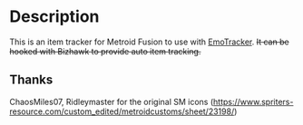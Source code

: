 # Description

This is an item tracker for Metroid Fusion to use with [EmoTracker](https://emotracker.net). <s>It can be hooked with Bizhawk to provide auto item tracking.</s>

## Thanks

ChaosMiles07, Ridleymaster for the original SM icons (https://www.spriters-resource.com/custom_edited/metroidcustoms/sheet/23198/)
